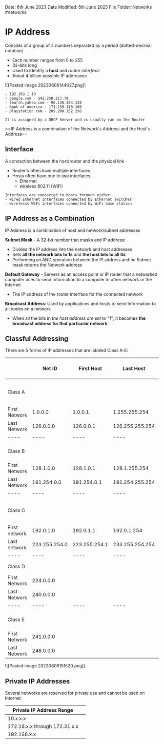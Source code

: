 Date: 6th June 2023
Date Modified: 6th June 2023
File Folder: Networks
#networks

# IP Address

Consists of a group of 4 numbers separated by a period (dotted-decimal notation)
- Each number ranges from 0 to 255
- 32-bits long
- Used to identify a **host** and *router interface*
- About 4 billion possible IP addresses

![[Pasted image 20230606144027.png]]

```ad-example
- 192.168.1.10
- google.com - 142.250.217.78
- search.yahoo.com - 98.136.144.138
- Bank of America - 171.159.118.100
- playstation.com - 209.200.152.198
```

```ad-note
It is assigned by a DHCP Server and is usually ran on the Router
```

==IP Address is a combination of the Network's Address and the Host's Address==

## Interface

A connection between the host/router and the physical link
- Router's often have multiple interfaces
- Hosts often have one to two interfaces
	- Ethernet
	- wireless 802.11 (WiFi)

```ad-important
Interfaces are connected to hosts through either:
- wired Ethernet interfaces connected by Ethernet switches
- wirelesss WiFi interfaces connected by WiFi base station
```

## IP Address as a Combination

IP Address is a combination of host and network/subnet addresses

**Subnet Mask** - A 32-bit number that masks and IP address:
- Divides the IP address into the network and host addresses
- Sets **all the network bits to 1s** and **the host bits to all 0s**
- Performing an AND operation between the IP address and he Subnet mask returns the Network address

**Default Gateway** - Servers as an access point or IP router that a networked computer uses to send information to a computer in other network or the Internet
- The IP address of the router interface for the connected network

**Broadcast Address**: Used by applications and hosts to send information to all nodes on a network
- When all the bits in *the host address are set to "1"*, it becomes **the broadcast address for that particular network**

## Classful Addressing

There are 5 forms of IP addresses that are labeled Class A-E:

|               | Net ID        | First Host    | Last Host       | Net ID (bytes) | Host ID (bytes) | Size of Net                         |
| ------------- | ------------- | ------------- | --------------- | -------------- | --------------- | ----------------------------------- |
| Class A       |               |               |                 | 1              | 3               | Huge # of Hosts, Less # of Networks |
| First Network | 1.0.0.0       | 1.0.0.1       | 1.255.255.254   |                |                 |                                     |
| Last Network  | 126.0.0.0     | 126.0.0.1     | 126.255.255.254 |                |                 |                                     |
| ----          | ----          | ----          | ----            | ----           | ----            | ----                                |
| Class B       |               |               |                 | 2              | 2               | # of Hosts = # of Networks          |
| First Network | 128.1.0.0     | 128.1.0.1     | 128.1.255.254   |                |                 |                                     |
| Last Network  | 191.254.0.0   | 191.254.0.1   | 191.254.255.254 |                |                 |                                     |
| ----          | ----          | ----          | ----            | ----           | ----            | ----                                |
| Class C       |               |               |                 | 3              | 1               | Huge # of Networks, Less # of Hosts |
| First network | 192.0.1.0     | 192.0.1.1     | 192.0.1.254     |                |                 |                                     |
| Last network  | 223.255.254.0 | 223.255.254.1 | 233.255.254.254 |                |                 |                                     |
| ----          | ----          | ----          | ----            | ----           | ----            | ----                                |
| Class D       |               |               |                 |                |                 | Multicast Addresses                 |
| First Network | 224.0.0.0     |               |                 |                |                 |                                     |
| Last Network  | 240.0.0.0     |               |                 |                |                 |                                     |
| ----          | ----          | ----          | ----            | ----           | ----            | ----                                |
| Class E       |               |               |                 |                |                 | Reserved for Future Use             |
| First Network | 241.0.0.0     |               |                 |                |                 |                                     |
| Last Network  | 248.0.0.0              |               |                 |                |                 |                                     |

![[Pasted image 20230606151520.png]]

## Private IP Addresses

Several networks are reserved for private use and cannot be used on Internet:

| Private IP Address Range      |     | 
| ----------------------------- | --- |
| 10.x.x.x                      |     |
| 172.16.x.x through 172.31.x.x |     |
| 192.168.x.x                   |     |
